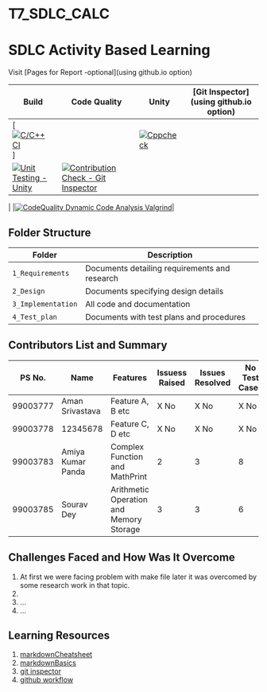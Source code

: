 # T7_SDLC_CALC
# SDLC Activity Based Learning

Visit [Pages for Report -optional](using github.io option)

Build | Code Quality | Unity | [Git Inspector](using github.io option)
------|----------|-------|--------------
[[![C/C++ CI](https://github.com/99003783/T7_SDLC_CALC/actions/workflows/c-cpp.yml/badge.svg)](https://github.com/99003783/T7_SDLC_CALC/actions/workflows/c-cpp.yml)]||[![Cppcheck](https://github.com/99003783/T7_SDLC_CALC/actions/workflows/cppcheck.yml/badge.svg)](https://github.com/99003783/T7_SDLC_CALC/actions/workflows/cppcheck.yml)|
|[![Unit Testing - Unity](https://github.com/99003783/T7_SDLC_CALC/actions/workflows/unity.yml/badge.svg)](https://github.com/99003783/T7_SDLC_CALC/actions/workflows/unity.yml)|[![Contribution Check - Git Inspector](https://github.com/99003783/T7_SDLC_CALC/actions/workflows/gitinspector.yml/badge.svg)](https://github.com/99003783/T7_SDLC_CALC/actions/workflows/gitinspector.yml)

| |[![CodeQuality Dynamic Code Analysis Valgrind](https://github.com/99003783/T7_SDLC_CALC/actions/workflows/CodeQuality_Dynamic.yml/badge.svg)](https://github.com/99003783/T7_SDLC_CALC/actions/workflows/CodeQuality_Dynamic.yml)|




## Folder Structure
Folder             | Description
-------------------| -----------------------------------------
`1_Requirements`   | Documents detailing requirements and research
`2_Design`         | Documents specifying design details
`3_Implementation` | All code and documentation
`4_Test_plan`      | Documents with test plans and procedures

## Contributors List and Summary

PS No.  |  Name           |    Features      | Issuess Raised |Issues Resolved|No Test Cases|Test Case Pass
------- |-----------------|----------------  |----------------|---------------|-------------|--------------
99003777| Aman Srivastava | Feature A, B etc | X No           | X No          |X No         |X No     
99003778| 12345678        | Feature C, D etc | X No           | X No          |X No         |X No  
99003783| Amiya Kumar Panda| Complex Function and MathPrint | 2        | 3           |8        |8
99003785| Sourav Dey      | Arithmetic Operation and Memory Storage| 3          | 3         |6        |6
        
## Challenges Faced and How Was It Overcome

1. At first we were facing problem with make file later it was overcomed by some research work in that topic.
2. 
3. ...
4. ...

## Learning Resources
1. [markdownCheatsheet](https://github.com/adam-p/markdown-here/wiki/Markdown-Cheatsheet)
2. [markdownBasics](https://guides.github.com/features/mastering-markdown/)
3. [git inspector](https://github.com/ejwa/gitinspector.git)
4. [github workflow](https://docs.github.com/en/actions/learn-github-action)







